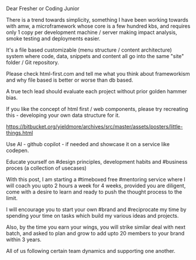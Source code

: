 <!--
Date: ~ May 2025
-->

Dear Fresher or Coding Junior

There is a trend towards simplicity, something I have been working towards with amw, a microframework whose core is a few hundred kbs, and requires only 1 copy per development machine / server making impact analysis, smoke testing and deployments easier.

It's a file based customizable (menu structure / content architecture) system where code, data, snippets and content all go into the same "site" folder / Git repository.

Please check html-first.com and tell me what you think about frameworkism and why file based is better or worse than db based.

A true tech lead should evaluate each project without prior golden hammer bias.

If you like the concept of html first / web components, please try recreating this - developing your own data structure for it.

https://bitbucket.org/yieldmore/archives/src/master/assets/posters/little-things.html

Use AI - github copilot - if needed and showcase it on a service like codepen.

Educate yourself on #design principles, development habits and #business proces (a collection of usecases)

With this post, I am starting a #timeboxed free #mentoring service where I will coach you upto 2 hours a week for 4 weeks, provided you are diligent, come with a desire to learn and ready to push the thought process to the limit.

I will encourage you to start your own #brand and #reciprocate my time by spending your time on tasks which build my various ideas and projects.

Also, by the time you earn your wings, you will strike similar deal with next batch, and asked to plan and grow to add upto 20 members to your brand within 3 years.

All of us following certain team dynamics and supporting one another.
